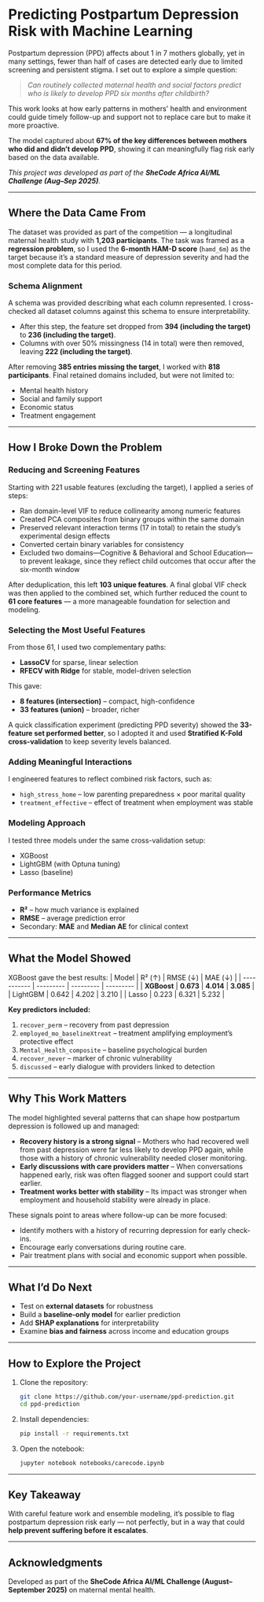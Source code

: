 # **Predicting Postpartum Depression Risk with Machine Learning**
Postpartum depression (PPD) affects about 1 in 7 mothers globally, yet in many settings, fewer than half of cases are detected early due to limited screening and persistent stigma. I set out to explore a simple question:

> *Can routinely collected maternal health and social factors predict who is likely to develop PPD six months after childbirth?*

This work looks at how early patterns in mothers' health and environment could guide timely follow-up and support not to replace care but to make it more proactive.

The model captured about **67% of the key differences between mothers who did and didn’t develop PPD**, showing it can meaningfully flag risk early based on the data available.

*This project was developed as part of the **SheCode Africa AI/ML Challenge (Aug–Sep 2025)**.*

---

## **Where the Data Came From**
The dataset was provided as part of the competition — a longitudinal maternal health study with **1,203 participants**. The task was framed as a **regression problem**, so I used the **6-month HAM-D score** (`hamd_6m`) as the target because it’s a standard measure of depression severity and had the most complete data for this period.

### **Schema Alignment**
A schema was provided describing what each column represented. I cross-checked all dataset columns against this schema to ensure interpretability.
* After this step, the feature set dropped from **394 (including the target)** to **236 (including the target)**.
* Columns with over 50% missingness (14 in total) were then removed, leaving **222 (including the target)**.

After removing **385 entries missing the target**, I worked with **818 participants**. Final retained domains included, but were not limited to:
* Mental health history
* Social and family support
* Economic status
* Treatment engagement

---

## **How I Broke Down the Problem**
### **Reducing and Screening Features**
Starting with 221 usable features (excluding the target), I applied a series of steps:
* Ran domain-level VIF to reduce collinearity among numeric features
* Created PCA composites from binary groups within the same domain
* Preserved relevant interaction terms (17 in total) to retain the study’s experimental design effects
* Converted certain binary variables for consistency
* Excluded two domains—Cognitive & Behavioral and School Education—to prevent leakage, since they reflect child outcomes that occur after the six-month window

After deduplication, this left **103 unique features**. A final global VIF check was then applied to the combined set, which further reduced the count to **61 core features** — a more manageable foundation for selection and modeling.

### **Selecting the Most Useful Features**
From those 61, I used two complementary paths:
* **LassoCV** for sparse, linear selection
* **RFECV with Ridge** for stable, model-driven selection

This gave:
* **8 features (intersection)** – compact, high-confidence
* **33 features (union)** – broader, richer

A quick classification experiment (predicting PPD severity) showed the **33-feature set performed better**, so I adopted it and used **Stratified K-Fold cross-validation** to keep severity levels balanced.

### **Adding Meaningful Interactions**
I engineered features to reflect combined risk factors, such as:
* `high_stress_home` – low parenting preparedness × poor marital quality
* `treatment_effective` – effect of treatment when employment was stable

### **Modeling Approach**
I tested three models under the same cross-validation setup:
* XGBoost
* LightGBM (with Optuna tuning)
* Lasso (baseline)

### **Performance Metrics**
* **R²** – how much variance is explained
* **RMSE** – average prediction error
* Secondary: **MAE** and **Median AE** for clinical context

---

## **What the Model Showed**
XGBoost gave the best results:
| Model       | R² (↑)    | RMSE (↓)  | MAE (↓)   |
| ----------- | --------- | --------- | --------- |
| **XGBoost** | **0.673** | **4.014** | **3.085** |
| LightGBM    | 0.642     | 4.202     | 3.210     |
| Lasso       | 0.223     | 6.321     | 5.232     |

**Key predictors included:**
1. `recover_perm` – recovery from past depression
2. `employed_mo_baselineXtreat` – treatment amplifying employment’s protective effect
3. `Mental_Health_composite` – baseline psychological burden
4. `recover_never` – marker of chronic vulnerability
5. `discussed` – early dialogue with providers linked to detection

---

## **Why This Work Matters**
The model highlighted several patterns that can shape how postpartum depression is followed up and managed:
* **Recovery history is a strong signal** – Mothers who had recovered well from past depression were far less likely to develop PPD again, while those with a history of chronic vulnerability needed closer monitoring.
* **Early discussions with care providers matter** – When conversations happened early, risk was often flagged sooner and support could start earlier.
* **Treatment works better with stability** – Its impact was stronger when employment and household stability were already in place.

These signals point to areas where follow-up can be more focused:
* Identify mothers with a history of recurring depression for early check-ins.
* Encourage early conversations during routine care.
* Pair treatment plans with social and economic support when possible.

---

## **What I’d Do Next**
* Test on **external datasets** for robustness
* Build a **baseline-only model** for earlier prediction
* Add **SHAP explanations** for interpretability
* Examine **bias and fairness** across income and education groups

---

## **How to Explore the Project**
1. Clone the repository:
   ```bash
   git clone https://github.com/your-username/ppd-prediction.git
   cd ppd-prediction
   ```
2. Install dependencies:
   ```bash
   pip install -r requirements.txt
   ```
3. Open the notebook:
   ```bash
   jupyter notebook notebooks/carecode.ipynb
   ```
---

## **Key Takeaway**
With careful feature work and ensemble modeling, it’s possible to flag postpartum depression risk early — not perfectly, but in a way that could **help prevent suffering before it escalates**.

---

## **Acknowledgments**
Developed as part of the **SheCode Africa AI/ML Challenge (August–September 2025)** on maternal mental health.
